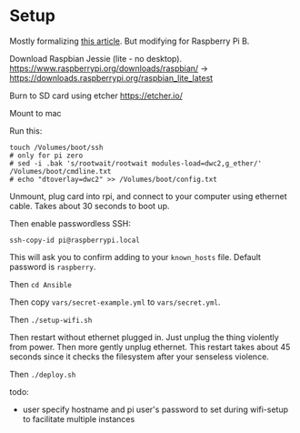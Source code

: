 Setup
=====

Mostly formalizing [this article](http://desertbot.io/ssh-into-pi-zero-over-usb/).
But modifying for Raspberry Pi B.

Download Raspbian Jessie (lite - no desktop).
https://www.raspberrypi.org/downloads/raspbian/
-> https://downloads.raspberrypi.org/raspbian_lite_latest

Burn to SD card using etcher https://etcher.io/

Mount to mac

Run this:

    touch /Volumes/boot/ssh
    # only for pi zero
    # sed -i .bak 's/rootwait/rootwait modules-load=dwc2,g_ether/' /Volumes/boot/cmdline.txt
    # echo "dtoverlay=dwc2" >> /Volumes/boot/config.txt

Unmount, plug card into rpi, and connect to your computer using ethernet cable.
Takes about 30 seconds to boot up.

Then enable passwordless SSH:

    ssh-copy-id pi@raspberrypi.local

This will ask you to confirm adding to your `known_hosts` file.
Default password is `raspberry`.


Then `cd Ansible`

Then copy `vars/secret-example.yml` to `vars/secret.yml`.

Then `./setup-wifi.sh`

Then restart without ethernet plugged in. 
    Just unplug the thing violently from power. Then more gently unplug ethernet.
    This restart takes about 45 seconds since it checks the filesystem after your senseless violence.

Then `./deploy.sh`

todo:
- user specify hostname and pi user's password to set during wifi-setup to facilitate multiple instances
